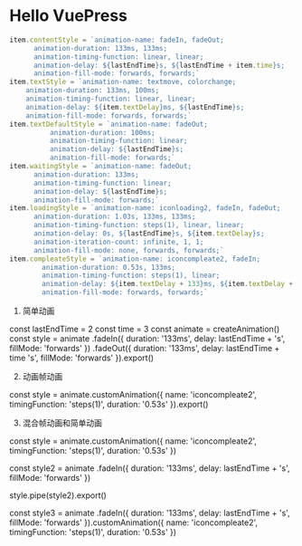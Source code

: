 # Hello VuePress
```js
item.contentStyle = `animation-name: fadeIn, fadeOut;
      animation-duration: 133ms, 133ms;
      animation-timing-function: linear, linear;
      animation-delay: ${lastEndTime}s, ${lastEndTime + item.time}s;
      animation-fill-mode: forwards, forwards;`
item.textStyle = `animation-name: textmove, colorchange;
    animation-duration: 133ms, 100ms;
    animation-timing-function: linear, linear;
    animation-delay: ${item.textDelay}ms, ${lastEndTime}s;
    animation-fill-mode: forwards, forwards;`
item.textDefaultStyle = `animation-name: fadeOut;
          animation-duration: 100ms;
          animation-timing-function: linear;
          animation-delay: ${lastEndTime}s;
          animation-fill-mode: forwards;`
item.waitingStyle = `animation-name: fadeOut;
      animation-duration: 133ms;
      animation-timing-function: linear;
      animation-delay: ${lastEndTime}s;
      animation-fill-mode: forwards;`
item.loadingStyle = `animation-name: iconloading2, fadeIn, fadeOut;
      animation-duration: 1.03s, 133ms, 133ms;
      animation-timing-function: steps(1), linear, linear;
      animation-delay: 0s, ${lastEndTime}s, ${item.textDelay}s;
      animation-iteration-count: infinite, 1, 1;
      animation-fill-mode: none, forwards, forwards;`
item.compleateStyle = `animation-name: iconcompleate2, fadeIn;
        animation-duration: 0.53s, 133ms;
        animation-timing-function: steps(1), linear;
        animation-delay: ${item.textDelay + 133}ms, ${item.textDelay + 133}ms;
        animation-fill-mode: forwards, forwards;`
```

1. 简单动画

const lastEndTime = 2
const time = 3
const animate = createAnimation()
const style = animate
  .fadeIn({
    duration: '133ms',
    delay: lastEndTime + 's',
    fillMode: 'forwards'
  })
  .fadeOut({
    duration: '133ms',
    delay: lastEndTime + time 's',
    fillMode: 'forwards'
  }).export()

2. 动画帧动画

const style = animate.customAnimation({
  name: 'iconcompleate2',
  timingFunction: 'steps(1)',
  duration: '0.53s'
}).export()

3. 混合帧动画和简单动画

const style = animate.customAnimation({
  name: 'iconcompleate2',
  timingFunction: 'steps(1)',
  duration: '0.53s'
})

const style2 = animate
  .fadeIn({
    duration: '133ms',
    delay: lastEndTime + 's',
    fillMode: 'forwards'
  })

style.pipe(style2).export()

const style3 = animate
  .fadeIn({
    duration: '133ms',
    delay: lastEndTime + 's',
    fillMode: 'forwards'
  }).customAnimation({
    name: 'iconcompleate2',
    timingFunction: 'steps(1)',
    duration: '0.53s'
  })
